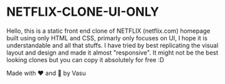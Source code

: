 # NETFLIX-CLONE-UI-ONLY
Hello, this is a static front end clone of NETFLIX (netflix.com) homepage built using only HTML and CSS, primarly only focuses on UI, I hope it is understandable and all that stuffs. I have tried by best replicating the visual layout and design and made it almost "responsive". It might not be the best looking clones but you can copy it absolutely for free :D

Made with ♥️ and 🍵 by Vasu 
